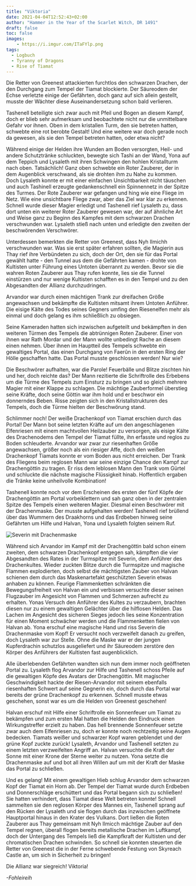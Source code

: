 ```yaml
---
title: "Viktoria"
date: 2021-04-04T12:52:43+02:00
author: "Hammer in the Year of the Scarlet Witch, DR 1491"
draft: false
toc: false
images:
    - https://i.imgur.com/ITaFYlp.png
tags: 
  - Logbuch
  - Tyranny of Dragons
  - Rise of Tiamat
---
```


Die Retter von Greenest attackierten furchtlos den schwarzen Drachen, der den Durchgang zum Tempel der Tiamat blockierte. Der Säureodem der Echse verletzte einige der Gefährten, doch ganz auf sich allein gestellt, musste der Wächter diese Auseinandersetzung schon bald verlieren.

Tashenell beteiligte sich zwar auch mit Pfeil und Bogen an diesem Kampf, doch er blieb sehr aufmerksam und beobachtete nicht nur die unmittelbare Gefahr vor ihnen. Oben in dem kristallen Turm, den sie betreten hatten, schwebte eine rot berobte Gestalt! Und eine weitere war doch gerade noch da gewesen, als sie den Tempel betreten hatten, oder etwa nicht?

Während einige der Helden ihre Wunden am Boden versorgten, Heil- und andere Schutztränke schluckten, bewegte sich Tashi an der Wand, Yona auf dem Teppich und Lysaleth mit ihren Schwingen den hohlen Kristallturm nach oben. Tatsächlich! Ganz oben schwebte ein Roter Zauberer, der in dem Augenblick verschwand, als sie drohten ihm zu Nahe zu kommen. Doch Lysaleth konnte er mit einer einfachen Unsichtbarkeit nicht täuschen und auch Tashinell erzeugte gedankenschnell ein Spinnennetz in der Spitze des Turmes. Der Rote Zauberer war gefangen und hing wie eine Fliege im Netz. Wie eine unsichtbare Fliege zwar, aber das Ziel war klar zu erkennen. Schnell wurde dieser Magier erledigt und Tashenell rief Lysaleth zu, dass dort unten ein weiterer Roter Zauberer gewesen war, der auf ähnliche Art und Weise ganz zu Beginn des Kampfes mit dem schwarzen Drachen verschwunden war. Lysaleth stieß nach unten und erledigte den zweiten der beschwörenden Verschwörer.

Unterdessen bemerkten die Retter von Greenest, dass Nyh Ilmichh verschwunden war. Was sie erst später erfahren sollten, die Magierin aus Thay rief ihre Verbündeten zu sich, doch der Ort, den sie für das Portal gewählt hatte - den Tunnel aus dem die Gefährten kamen - drohte von Kultisten unter Führung eines Untoten überrannt zu werden. Bevor sie die wahren Roten Zauberer aus Thay rufen konnte, lies sie die Tunnel einstürzen und nur wenige Kultisten schafften es in den Tempel und zu den Abgesandten der Allianz durchzudringen.

Arvandor war durch einen mächtigen Trank zur dreifachen Größe angewachsen und bekämpfte die Kultisten mitsamt ihrem Untoten Anführer. Die eisige Kälte des Todes seines Gegners umfing den Riesenelfen mehr als einmal und doch gelang es ihm schließlich zu obsiegen.

Seine Kameraden hatten sich inzwischen aufgeteilt und bekämpften in den weiteren Türmen des Tempels die abtrünnigen Roten Zauberer. Einer von ihnen war Rath Mordar und der Mann wollte unbedingt Rache an diesem einen nehmen. Über ihnen im Hauptteil des Tempels schwebte ein gewaltiges Portal, das einen Durchgang von Faerûn in den ersten Ring der Hölle geschaffen hatte. Das Portal musste geschlossen werden! Nur wie?

Die Beschwörer aufhalten, war die Parole! Feuerbälle und Blitze zischten hin und her, doch reichte das? Der Mann rezitierte die Schriftrolle des Erbebens um die Türme des Tempels zum Einsturz zu bringen und so gleich mehrere Magier mit einer Klappe zu schlagen. Die mächtige Zauberformel überstieg seine Kräfte, doch seine Göttin war ihm hold und er beschwor ein donnerndes Beben. Risse zeigten sich in den Kristallstrukturen des Tempels, doch die Türme hielten der Beschwörung stand.

Schlimmer noch! Der weiße Drachenkopf von Tiamat erschien durch das Portal! Der Mann bot seine letzten Kräfte auf um den angeschlagenen Elfenriesen mit einem machtvollen Heilzauber zu versorgen, als eisige Kälte des Drachenodems den Tempel der Tiamat füllte, ihn erfasste und reglos zu Boden schleuderte. Arvandor war zwar zur riesenhaften Größe angewachsen, größer noch als ein riesiger Affe, doch den weißen Drachenkopf Tiamats konnte er vom Boden aus nicht erreichen. Der Trank des Fliegens beim reglosen Mann war seine einzige Chance den Kampf zur Drachengöttin zu tragen. Er riss dem leblosen Mann den Trank vom Gürtel und schluckte die nächste magische Flüssigkeit hinab. Hoffentlich ergaben die Tränke keine unheilvolle Kombination!

Tashenell konnte noch vor dem Erscheinen des ersten der fünf Köpfe der Drachengöttin am Portal vorbeiklettern und sah ganz oben in der zentralen Spitze des Tempels einen weiteren Magier. Diesmal einen Beschwörer mit der Drachenmaske. Der musste aufgehalten werden! Tashenell rief brüllend über das Wummern des Draakhorns und das Erdbeben hinweg seine Gefährten um Hilfe und Halvan, Yona und Lysaleth folgten seinem Ruf.

![Severin mit Drachenmaske](https://i.imgur.com/lrvAReD.png)

Während sich Arvandor im Kampf mit der Drachengöttin bald schon einem zweiten, dem schwarzen Drachenkopf entgegen sah, kämpften die vier Abgesandten des Rates in der Turmspitze mit Severin, dem Anführer des Drachenkultes. Wieder zuckten Blitze durch die Turmspitze und magische Flammen explodierten, doch selbst die  mächtigsten Zauber von Halvan schienen dem durch das Maskenartefakt geschützten Severin etwas anhaben zu können. Feurige Flammenketten schränkten die Bewegungsfreiheit von Halvan ein und verbissen versuchte dieser seinen Flugzauber im Angesicht von Flammen und Schmerzen aufrecht zu erhalten. Yonas Versuch den Anführer des Kultes zu verzaubern, brachten diesen nur zu einem gewaltigen Gelächter über die hilflosen Helden. Das Lachen im Angesicht des sicheren Sieges jedoch lies seine Konzentration für einen Moment schwächer werden und die Flammenketten fielen von Halvan ab. Yona erschuf eine magische Hand und riss Severin die Drachenmaske vom Kopf! Er versucht noch verzweifelt danach zu greifen, doch Lysaleth war zur Stelle. Ohne die Maske war er der jungen Kupferdrachin schutzlos ausgeliefert und ihr Säureodem zerstöre den Körper des Anführers der Kultisten fast augenblicklich.

Alle überlebenden Gefährten wandten sich nun dem immer noch geöffneten Portal zu. Lysaleth flog Arvandor zur Hilfe und Tashenell schoss Pfeile auf die gewaltigen Köpfe des Avatars der Drachengöttin. Mit magischer Geschwindigkeit hackte der Riesen-Arvandor mit seinem ebenfalls riesenhaften Schwert auf seine Gegnerin ein, doch durch das Portal war bereits der grüne Drachenkopf zu erkennen. Schnell musste etwas geschehen, sonst war es um die Helden von Greenest geschehen!

Halvan erschuf mit Hilfe einer Schriftrolle ein Sonnenfeuer um Tiamat zu bekämpfen und zum ersten Mal hatten die Helden den Eindruck einen Wirkungstreffer erzielt zu haben. Das hell brennende Sonnenfeuer setzte zwar auch dem Elfenriesen zu, doch er konnte noch rechtzeitig seine Augen bedecken. Tiamats weißer und schwarzer Kopf waren geblendet und der grüne Kopf zuckte zurück! Lysaleth, Arvandor und Tashenell setzten zu einem letzten verzweifelten Angriff an. Halvan versuchte die Kraft der Sonne mit einer Krone der Sterne weiter zu nutzen. Yona setzte die Drachenmaske auf und bot all ihren Willen auf um mit der Kraft der Maske das Portal zu schließen.

Und es gelang! Mit einem gewaltigen Hieb schlug Arvandor dem schwarzen Kopf der Tiamat ein Horn ab. Der Tempel der Tiamat wurde durch Erdbeben und Donnerschläge erschüttert und das Portal begann sich zu schließen! Sie hatten verhindert, dass Tiamat diese Welt betreten konnte! Schnell sammelten sie den reglosen Körper des Mannes ein, Tashenell sprang auf den Rücken der Lysaleth und sie flogen durch das inzwischen geöffnete Hauptportal hinaus in den Krater des Vulkans. Dort ließen die Roten Zauberer aus Thay gemeinsam mit Nyh Ilmicch mächtige Zauber auf den Tempel regnen, überall flogen bereits metallische Drachen im Luftkampf, doch der Untergang des Tempels ließ die Kampfkraft der Kultisten und der chromatischen Drachen schwinden. So schnell sie konnten steuerten die Retter von Greenest die in der Ferne schwebende Festung von Skyreach Castle an, um sich in Sicherheit zu bringen!

Die Allianz war siegreich! Viktoria!

_-Fohleireih_
